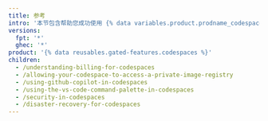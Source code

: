 ```yaml
---
title: 参考
intro: '本节包含帮助您成功使用 {% data variables.product.prodname_codespaces %} 的参考'
versions:
  fpt: '*'
  ghec: '*'
product: '{% data reusables.gated-features.codespaces %}'
children:
  - /understanding-billing-for-codespaces
  - /allowing-your-codespace-to-access-a-private-image-registry
  - /using-github-copilot-in-codespaces
  - /using-the-vs-code-command-palette-in-codespaces
  - /security-in-codespaces
  - /disaster-recovery-for-codespaces
---
```


